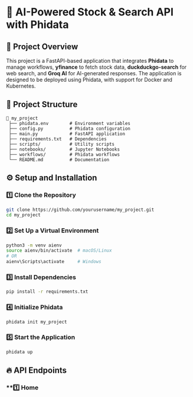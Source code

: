 # 📌 AI-Powered Stock & Search API with Phidata

## 🚀 Project Overview
This project is a FastAPI-based application that integrates **Phidata** to manage workflows, **yfinance** to fetch stock data, **duckduckgo-search** for web search, and **Groq AI** for AI-generated responses. The application is designed to be deployed using Phidata, with support for Docker and Kubernetes.

## 📂 Project Structure
```
📂 my_project
 ├── phidata.env        # Environment variables
 ├── config.py          # Phidata configuration
 ├── main.py            # FastAPI application
 ├── requirements.txt   # Dependencies
 ├── scripts/           # Utility scripts
 ├── notebooks/         # Jupyter Notebooks
 ├── workflows/         # Phidata workflows
 └── README.md          # Documentation
```

## ⚙️ Setup and Installation

### 1️⃣ **Clone the Repository**
```bash
git clone https://github.com/yourusername/my_project.git
cd my_project
```

### 2️⃣ **Set Up a Virtual Environment**
```bash
python3 -m venv aienv
source aienv/bin/activate  # macOS/Linux
# OR
aienv\Scripts\activate     # Windows
```

### 3️⃣ **Install Dependencies**
```bash
pip install -r requirements.txt
```

### 4️⃣ **Initialize Phidata**
```bash
phidata init my_project
```

### 5️⃣ **Start the Application**
```bash
phidata up
```

## 🔥 API Endpoints

### **1️⃣ Home